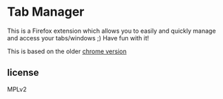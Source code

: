 # Tab Manager

This is a Firefox extension which allows you to easily and quickly manage and access your tabs/windows ;)
Have fun with it!

This is based on the older [chrome version](https://github.com/joshperry/Tab-Manager)

## license

MPLv2
